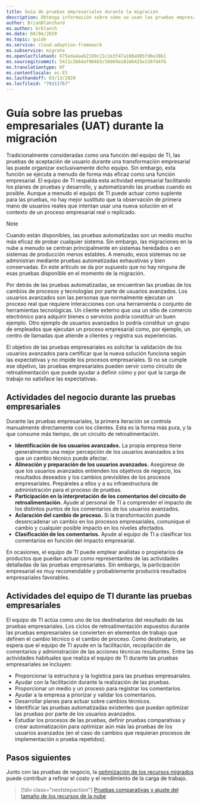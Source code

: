 ```yaml
---
title: Guía de pruebas empresariales durante la migración
description: Obtenga información sobre cómo se usan las pruebas empresariales para solicitar la validación de que el rendimiento de la solución está en línea con las expectativas y no impide los procesos empresariales.
author: BrianBlanchard
ms.author: brblanch
ms.date: 04/04/2019
ms.topic: guide
ms.service: cloud-adoption-framework
ms.subservice: migrate
ms.openlocfilehash: 675eda4aeb2109c21c2e3f47a100a985fd6e2861
ms.sourcegitcommit: 5411c3b64af966b5c56669a182d6425e226fd4f6
ms.translationtype: HT
ms.contentlocale: es-ES
ms.lasthandoff: 03/13/2020
ms.locfileid: "79311767"
---
```

# <a name="guidance-for-business-testing-uat-during-migration"></a>Guía sobre las pruebas empresariales (UAT) durante la migración

Tradicionalmente consideradas como una función del equipo de TI, las pruebas de aceptación de usuario durante una transformación empresarial las puede organizar exclusivamente dicho equipo. Sin embargo, esta función se ejecuta a menudo de forma más eficaz como una función empresarial. El equipo de TI respalda esta actividad empresarial facilitando los planes de pruebas y desarrollo, y automatizando las pruebas cuando es posible. Aunque a menudo el equipo de TI puede actuar como suplente para las pruebas, no hay mejor sustituto que la observación de primera mano de usuarios reales que intentan usar una nueva solución en el contexto de un proceso empresarial real o replicado.

> [!NOTE]
> Cuando están disponibles, las pruebas automatizadas son un medio mucho más eficaz de probar cualquier sistema. Sin embargo, las migraciones en la nube a menudo se centran principalmente en sistemas heredados o en sistemas de producción menos estables. A menudo, esos sistemas no se administran mediante pruebas automatizadas exhaustivas y bien conservadas. En este artículo se da por supuesto que no hay ninguna de esas pruebas disponible en el momento de la migración.

Por detrás de las pruebas automatizadas, se encuentran las pruebas de los cambios de procesos y tecnologías por parte de usuarios avanzados. Los usuarios avanzados son las personas que normalmente ejecutan un proceso real que requiere interacciones con una herramienta o conjunto de herramientas tecnológicas. Un cliente externo que usa un sitio de comercio electrónico para adquirir bienes o servicios podría constituir un buen ejemplo. Otro ejemplo de usuarios avanzados lo podría constituir un grupo de empleados que ejecutan un proceso empresarial como, por ejemplo, un centro de llamadas que atiende a clientes y registra sus experiencias.

El objetivo de las pruebas empresariales es solicitar la validación de los usuarios avanzados para certificar que la nueva solución funciona según las expectativas y no impide los procesos empresariales. Si no se cumple ese objetivo, las pruebas empresariales pueden servir como circuito de retroalimentación que puede ayudar a definir cómo y por qué la carga de trabajo no satisface las expectativas.

## <a name="business-activities-during-business-testing"></a>Actividades del negocio durante las pruebas empresariales

Durante las pruebas empresariales, la primera iteración se controla manualmente directamente con los clientes. Esta es la forma más pura, y la que consume más tiempo, de un circuito de retroalimentación.

- **Identificación de los usuarios avanzados.** La propia empresa tiene generalmente una mejor percepción de los usuarios avanzados a los que un cambio técnico puede afectar.
- **Alineación y preparación de los usuarios avanzados.** Asegúrese de que los usuarios avanzados entienden los objetivos de negocio, los resultados deseados y los cambios previsibles de los procesos empresariales. Prepáreles a ellos y a su infraestructura de administración para el proceso de pruebas.
- **Participación en la interpretación de los comentarios del circuito de retroalimentación.** Ayude al personal de TI a comprender el impacto de los distintos puntos de los comentarios de los usuarios avanzados.
- **Aclaración del cambio de proceso.** Si la transformación puede desencadenar un cambio en los procesos empresariales, comunique el cambio y cualquier posible impacto en los niveles afectados.
- **Clasificación de los comentarios.** Ayude al equipo de TI a clasificar los comentarios en función del impacto empresarial.

En ocasiones, el equipo de TI puede emplear analistas o propietarios de productos que puedan actuar como representantes de las actividades detalladas de las pruebas empresariales. Sin embargo, la participación empresarial es muy recomendable y probablemente producirá resultados empresariales favorables.

## <a name="it-activities-during-business-testing"></a>Actividades del equipo de TI durante las pruebas empresariales

El equipo de TI actúa como uno de los destinatarios del resultado de las pruebas empresariales. Los ciclos de retroalimentación expuestos durante las pruebas empresariales se convierten en elementos de trabajo que definen el cambio técnico o el cambio de proceso. Como destinatario, se espera que el equipo de TI ayude en la facilitación, recopilación de comentarios y administración de las acciones técnicas resultantes. Entre las actividades habituales que realiza el equipo de TI durante las pruebas empresariales se incluyen:

- Proporcionar la estructura y la logística para las pruebas empresariales.
- Ayudar con la facilitación durante la realización de las pruebas.
- Proporcionar un medio y un proceso para registrar los comentarios.
- Ayudar a la empresa a priorizar y validar los comentarios.
- Desarrollar planes para actuar sobre cambios técnicos.
- Identificar las pruebas automatizadas existentes que puedan optimizar las pruebas por parte de los usuarios avanzados.
- Estudiar los procesos de las pruebas, definir pruebas comparativas y crear automatización para optimizar aún más las pruebas de los usuarios avanzados (en el caso de cambios que requieran procesos de implementación o prueba repetidos).

## <a name="next-steps"></a>Pasos siguientes

Junto con las pruebas de negocio, la [optimización de los recursos migrados](./optimize.md) puede contribuir a refinar el costo y el rendimiento de la carga de trabajo.

> [!div class="nextstepaction"]
> [Pruebas comparativas y ajuste del tamaño de los recursos de la nube](./optimize.md)
